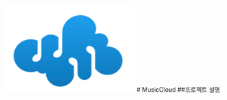 <!-- Heading -->
<img src="./MusicCloud/WebContent/resources/image/mainlogo.png" width="300" height="200"/>
# MusicCloud
##프로젝트 설명
